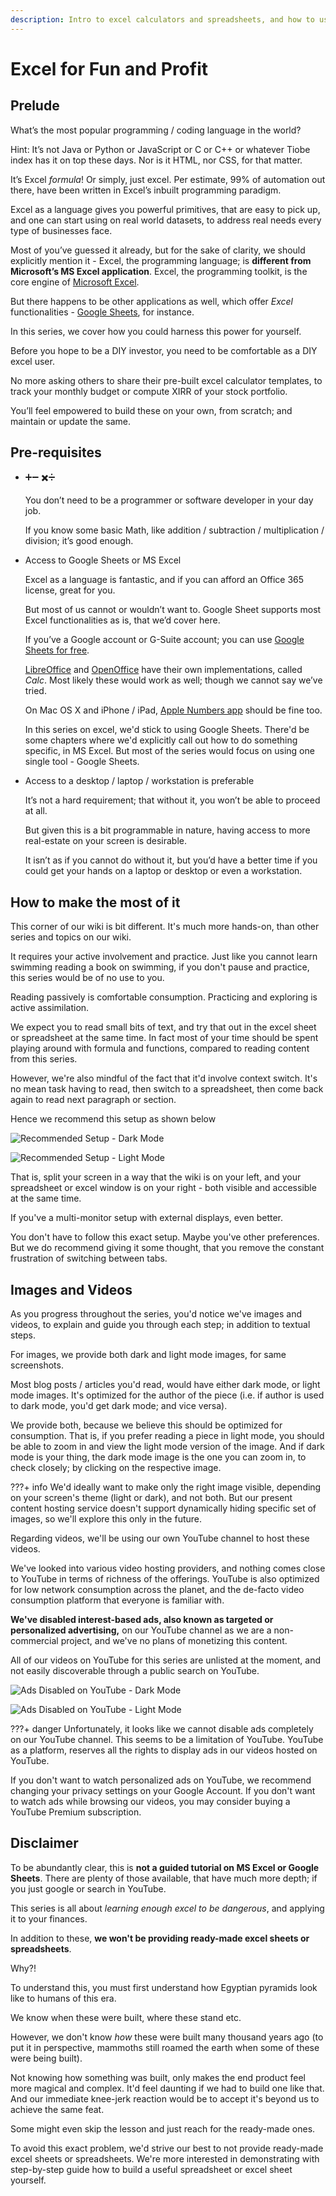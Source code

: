 ```yaml
---
description: Intro to excel calculators and spreadsheets, and how to use them for your finances
---
```


# Excel for Fun and Profit

## Prelude

What’s the most popular programming / coding language in the world?

Hint: It’s not Java or Python or JavaScript or C or C++ or whatever Tiobe index has it on top these days. Nor is it HTML, nor CSS, for that matter.

It’s Excel *formula*! Or simply, just excel. Per estimate, 99% of automation out there, have been written in Excel’s inbuilt programming paradigm.

Excel as a language gives you powerful primitives, that are easy to pick up, and one can start using on real world datasets, to address real needs every type of businesses face.

Most of you’ve guessed it already, but for the sake of clarity, we should explicitly mention it - Excel, the programming language; is **different from Microsoft’s MS Excel application**. Excel, the programming toolkit, is the core engine of [Microsoft Excel](https://www.microsoft.com/en-in/microsoft-365/excel).

But there happens to be other applications as well, which offer *Excel* functionalities - [Google Sheets](https://docs.google.com/spreadsheets/), for instance.

In this series, we cover how you could harness this power for yourself.

Before you hope to be a DIY investor, you need to be comfortable as a DIY excel user.

No more asking others to share their pre-built excel calculator templates, to track your monthly budget or compute XIRR of your stock portfolio.

You’ll feel empowered to build these on your own, from scratch; and maintain or update the same.

## Pre-requisites

-   ➕➖ ✖️➗

    You don’t need to be a programmer or software developer in your day job.

    If you know some basic Math, like addition / subtraction / multiplication / division; it’s good enough.

-   Access to Google Sheets or MS Excel

    Excel as a language is fantastic, and if you can afford an Office 365 license, great for you.

    But most of us cannot or wouldn’t want to. Google Sheet supports most Excel functionalities as is, that we’d cover here.

    If you’ve a Google account or G-Suite account; you can use [Google Sheets for free](https://docs.google.com/spreadsheets).

    [LibreOffice](https://www.libreoffice.org/) and [OpenOffice](https://www.openoffice.org/) have their own implementations, called *Calc*. Most likely these would work as well; though we cannot say we’ve tried.

    On Mac OS X and iPhone / iPad, [Apple Numbers app](https://www.apple.com/in/numbers/) should be fine too.

    In this series on excel, we'd stick to using Google Sheets. There'd be some chapters where we'd explicitly call out how to do something specific, in MS Excel. But most of the series would focus on using one single tool - Google Sheets.

-   Access to a desktop / laptop / workstation is preferable

    It’s not a hard requirement; that without it, you won’t be able to proceed at all.

    But given this is a bit programmable in nature, having access to more real-estate on your screen is desirable.

    It isn’t as if you cannot do without it, but you’d have a better time if you could get your hands on a laptop or desktop or even a workstation.

## How to make the most of it

This corner of our wiki is bit different. It's much more hands-on, than other series and topics on our wiki.

It requires your active involvement and practice. Just like you cannot learn swimming reading a book on swimming, if you don't pause and practice, this series would be of no use to you.

Reading passively is comfortable consumption. Practicing and exploring is active assimilation.

We expect you to read small bits of text, and try that out in the excel sheet or spreadsheet at the same time. In fact most of your time should be spent playing around with formula and functions, compared to reading content from this series.

However, we're also mindful of the fact that it'd involve context switch. It's no mean task having to read, then switch to a spreadsheet, then come back again to read next paragraph or section.

Hence we recommend this setup as shown below

![Recommended Setup - Dark Mode](/images/excel-setup.dark.png)

![Recommended Setup - Light Mode](/images/excel-setup.light.png)

That is, split your screen in a way that the wiki is on your left, and your spreadsheet or excel window is on your right - both visible and accessible at the same time.

If you've a multi-monitor setup with external displays, even better.

You don't have to follow this exact setup. Maybe you've other preferences. But we do recommend giving it some thought, that you remove the constant frustration of switching between tabs.

## Images and Videos

As you progress throughout the series, you'd notice we've images and videos, to explain and guide you through each step; in addition to textual steps.

For images, we provide both dark and light mode images, for same screenshots.

Most blog posts / articles you'd read, would have either dark mode, or light mode images. It's optimized for the author of the piece (i.e. if author is used to dark mode, you'd get dark mode; and vice versa).

We provide both, because we believe this should be optimized for consumption. That is, if you prefer reading a piece in light mode, you should be able to zoom in and view the light mode version of the image. And if dark mode is your thing, the dark mode image is the one you can zoom in, to check closely; by clicking on the respective image.

???+ info
    We'd ideally want to make only the right image visible, depending on your screen's theme (light or dark), and not both. But our present content hosting service doesn't support dynamically hiding specific set of images, so we'll explore this only in the future.

Regarding videos, we'll be using our own YouTube channel to host these videos.

We've looked into various video hosting providers, and nothing comes close to YouTube in terms of richness of the offerings. YouTube is also optimized for low network consumption across the planet, and the de-facto video consumption platform that everyone is familiar with.

**We've disabled interest-based ads, also known as targeted or personalized advertising,** on our YouTube channel as we are a non-commercial project, and we've no plans of monetizing this content.

All of our videos on YouTube for this series are unlisted at the moment, and not easily discoverable through a public search on YouTube.

![Ads Disabled on YouTube - Dark Mode](/images/ad-disabled.dark.png)

![Ads Disabled on YouTube - Light Mode](/images/ad-disabled.light.png)

???+ danger
    Unfortunately, it looks like we cannot disable ads completely on our YouTube channel. This seems to be a limitation of YouTube. YouTube as a platform, reserves all the rights to display ads in our videos hosted on YouTube.

If you don't want to watch personalized ads on YouTube, we recommend changing your privacy settings on your Google Account. If you don't want to watch ads while browsing our videos, you may consider buying a YouTube Premium subscription.

## Disclaimer

To be abundantly clear, this is **not a guided tutorial on MS Excel or Google Sheets**. There are plenty of those available, that have much more depth; if you just google or search in YouTube.

This series is all about *learning enough excel to be dangerous*, and applying it to your finances.

In addition to these, **we won't be providing ready-made excel sheets or spreadsheets**.

Why?!

To understand this, you must first understand how Egyptian pyramids look like to humans of this era.

We know when these were built, where these stand etc.

However, we don't know *how* these were built many thousand years ago (to put it in perspective, mammoths still roamed the earth when some of these were being built).

Not knowing how something was built, only makes the end product feel more magical and complex. It'd feel daunting if we had to build one like that. And our immediate knee-jerk reaction would be to accept it's beyond us to achieve the same feat.

Some might even skip the lesson and just reach for the ready-made ones.

To avoid this exact problem, we'd strive our best to not provide ready-made excel sheets or spreadsheets. We're more interested in demonstrating with step-by-step guide how to build a useful spreadsheet or excel sheet yourself.
